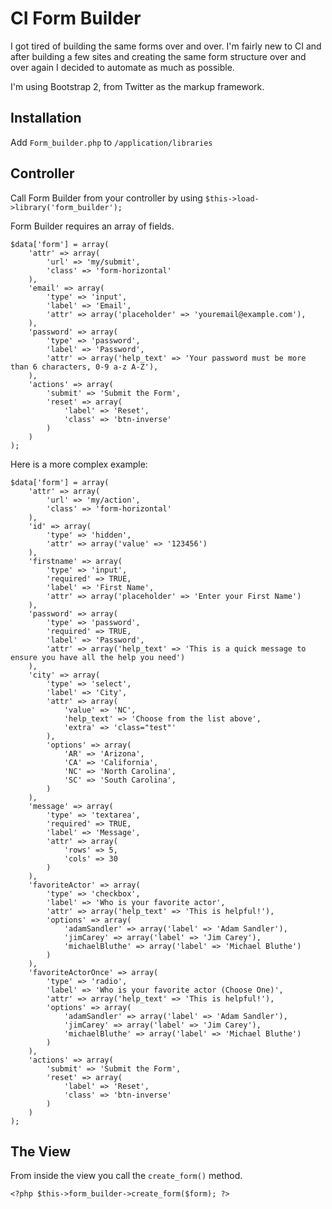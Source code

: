 CI Form Builder
=================

I got tired of building the same forms over and over. I'm fairly new to CI and after building a few sites and creating the same form structure over and over again I decided to automate as much as possible.

I'm using Bootstrap 2, from Twitter as the markup framework.

Installation
------------

Add `Form_builder.php` to `/application/libraries`

Controller
----------

Call Form Builder from your controller by using `$this->load->library('form_builder');`

Form Builder requires an array of fields.

    $data['form'] = array(
        'attr' => array(
            'url' => 'my/submit',
            'class' => 'form-horizontal'
        ),
        'email' => array(
            'type' => 'input',
            'label' => 'Email',
            'attr' => array('placeholder' => 'youremail@example.com'),
        ),
        'password' => array(
            'type' => 'password',
            'label' => 'Password',
            'attr' => array('help_text' => 'Your password must be more than 6 characters, 0-9 a-z A-Z'),
        ),
        'actions' => array(
            'submit' => 'Submit the Form',
            'reset' => array(
                'label' => 'Reset',
                'class' => 'btn-inverse'
            )
        )
    );

Here is a more complex example:

    $data['form'] = array(
        'attr' => array(
            'url' => 'my/action',
            'class' => 'form-horizontal'
        ),
        'id' => array(
            'type' => 'hidden',
            'attr' => array('value' => '123456')
        ),
        'firstname' => array(
            'type' => 'input',
            'required' => TRUE,
            'label' => 'First Name',
            'attr' => array('placeholder' => 'Enter your First Name')
        ),
        'password' => array(
            'type' => 'password',
            'required' => TRUE,
            'label' => 'Password',
            'attr' => array('help_text' => 'This is a quick message to ensure you have all the help you need')
        ),
        'city' => array(
            'type' => 'select',
            'label' => 'City',
            'attr' => array(
                'value' => 'NC',
                'help_text' => 'Choose from the list above',
                'extra' => 'class="test"'
            ),
            'options' => array(
                'AR' => 'Arizona',
                'CA' => 'California',
                'NC' => 'North Carolina',
                'SC' => 'South Carolina',
            )   
        ),
        'message' => array(
            'type' => 'textarea',
            'required' => TRUE,
            'label' => 'Message',
            'attr' => array(
                'rows' => 5,
                'cols' => 30
            )
        ),
        'favoriteActor' => array(
            'type' => 'checkbox',
            'label' => 'Who is your favorite actor',
            'attr' => array('help_text' => 'This is helpful!'),
            'options' => array(
                'adamSandler' => array('label' => 'Adam Sandler'),
                'jimCarey' => array('label' => 'Jim Carey'),
                'michaelBluthe' => array('label' => 'Michael Bluthe')
            )
        ),
        'favoriteActorOnce' => array(
            'type' => 'radio',
            'label' => 'Who is your favorite actor (Choose One)',
            'attr' => array('help_text' => 'This is helpful!'),
            'options' => array(
                'adamSandler' => array('label' => 'Adam Sandler'),
                'jimCarey' => array('label' => 'Jim Carey'),
                'michaelBluthe' => array('label' => 'Michael Bluthe')
            )
        ),
        'actions' => array(
            'submit' => 'Submit the Form',
            'reset' => array(
                'label' => 'Reset',
                'class' => 'btn-inverse'
            )
        )
    );

The View
--------

From inside the view you call the `create_form()` method.

    <?php $this->form_builder->create_form($form); ?>
